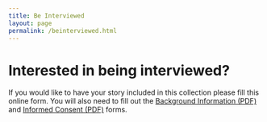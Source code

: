 ```yaml
---
title: Be Interviewed
layout: page
permalink: /beinterviewed.html
---
```


# Interested in being interviewed?

If you would like to have your story included in this collection please fill this online form. You will also need to fill out the [Background Information (PDF)](/assets/2023info_background_request-QTP.pdf) and [Informed Consent (PDF)](/assets/informed_consent-QTP.pdf) forms.